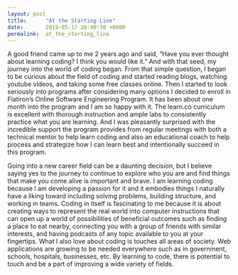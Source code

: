 ```yaml
---
layout: post
title:      "At the Starting Line"
date:       2019-05-17 20:40:30 +0000
permalink:  at_the_starting_line
---
```




A good friend came up to me 2 years ago and said, “Have you ever thought about learning coding? I think you would like it.” And with that seed, my journey into the world of coding began. From that simple question, I began to be curious about the field of coding and started reading blogs, watching youtube videos, and taking some free classes online. Then I started to look seriously into programs after considering many options I decided to enroll in Flatiron’s Online Software Engineering Program. It has been about one month into the program and I am so happy with it. The learn.co curriculum is excellent with thorough instruction and ample labs to consistently practice what you are learning. And I was pleasantly surprised with the incredible support the program provides from regular meetings with both a technical mentor to help learn coding and also an educational coach to help process and strategize how I can learn best and intentionally succeed in this program.

Going into a new career field can be a daunting decision, but I believe saying yes to the journey to continue to explore who you are and find things that make you come alive is important and brave.  I am learning coding because I am developing a passion for it and it embodies things I naturally have a liking toward including solving problems, building structure, and working in teams. Coding in itself is fascinating to me because it is about creating ways to represent the real world into computer instructions that can open up a world of possibilities of beneficial outcomes such as finding a place to eat nearby, connecting you with a group of friends with similar interests, and having podcasts of any topic available to you at your fingertips. What I also love about coding is touches all areas of society. Web applications are growing to be needed everywhere such as in government, schools, hospitals, businesses, etc. By learning to code, there is potential to touch and be a part of improving a wide variety of fields.
